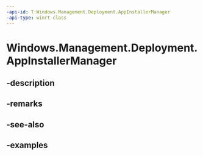 ```yaml
---
-api-id: T:Windows.Management.Deployment.AppInstallerManager
-api-type: winrt class
---
```


# Windows.Management.Deployment.AppInstallerManager

<!--
public sealed class AppInstallerManager
-->


## -description

## -remarks

## -see-also

## -examples


